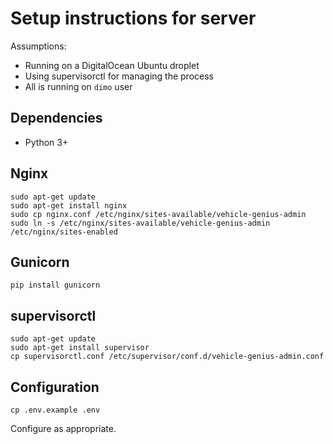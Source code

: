 # Setup instructions for server

Assumptions:

- Running on a DigitalOcean Ubuntu droplet
- Using supervisorctl for managing the process
- All is running on `dimo` user

## Dependencies

- Python 3+

## Nginx

```shell
sudo apt-get update
sudo apt-get install nginx
sudo cp nginx.conf /etc/nginx/sites-available/vehicle-genius-admin
sudo ln -s /etc/nginx/sites-available/vehicle-genius-admin /etc/nginx/sites-enabled
```

## Gunicorn

```shell
pip install gunicorn
```

## supervisorctl

```shell
sudo apt-get update
sudo apt-get install supervisor
cp supervisorctl.conf /etc/supervisor/conf.d/vehicle-genius-admin.conf
```

## Configuration

```shell
cp .env.example .env
```

Configure as appropriate.
